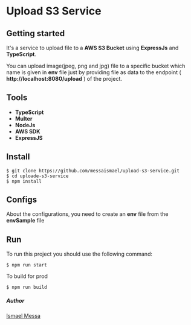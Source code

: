 # Upload S3 Service


## Getting started

It's a service to upload file to a **AWS S3 Bucket** using **ExpressJs** and **TypeScript**.

You can upload image(jpeg, png and jpg) file to a specific bucket which name is given in **env** file just by providing file as data to the endpoint ( **http://localhost:8080/upload** ) of the project.

## Tools

  - **TypeScript**
  - **Multer**
  - **NodeJs**
  - **AWS SDK**
  - **ExpressJS**

## Install 

    $ git clone https://github.com/messaismael/upload-s3-service.git
    $ cd uploade-s3-service
    $ npm install

## Configs

About the configurations, you need to create an **env** file from the **envSample** file

## Run

To run this project you should use the following command:

    $ npm run start

  To build for prod 

    $ npm run build


##### Author

[Ismael Messa](https://github.com/messaismael)